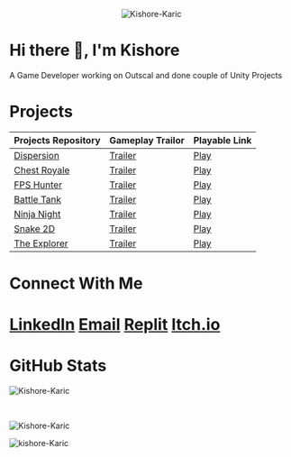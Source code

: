 <p align="center"> <img src="https://komarev.com/ghpvc/?username=Kishore-Karic&label=Profile%20views&color=blue&plastic" alt="Kishore-Karic" /> </p>
<h1> Hi there 👋, I'm Kishore </h1>
A Game Developer working on Outscal and done couple of Unity Projects

# Projects
|Projects Repository|Gameplay Trailor|Playable Link|
|-------------------|----------------|-------------|
|[Dispersion](https://github.com/Kishore-Karic/Dispersion)|[Trailer](https://youtu.be/QRd7MDeFOuU)|[Play](https://kishore-karic.itch.io/dispersion)|
|[Chest Royale](https://github.com/Kishore-Karic/Clash-Royale-Chest-System)|[Trailer](https://youtu.be/QyO1bi01ajc)|[Play](https://kishore-karic.itch.io/chestroyale)|
|[FPS Hunter](https://github.com/Kishore-Karic/First-Person-Hunter)|[Trailer](https://youtu.be/ifoNC3R2pf4)|[Play](https://kishore-karic.itch.io/fps-hunter)|
|[Battle Tank](https://github.com/Kishore-Karic/battle-tank-game)|[Trailer](https://youtu.be/ygUVJvsPH9Q)|[Play](https://kishore-karic.itch.io/battletank)|
|[Ninja Night](https://github.com/Kishore-Karic/2D-Platformer)|[Trailer](https://youtu.be/aGcYs63sqFc)|[Play](https://kishore-karic.itch.io/ninja-night)|
|[Snake 2D](https://github.com/Kishore-Karic/2D-Snake-Game-Windows-)|[Trailer](https://youtu.be/q7YkF-Fdi9w)|[Play](https://kishore-karic.itch.io/snake-2d)|
|[The Explorer](https://github.com/Kishore-Karic/2D-Platformer-Game)|[Trailer](https://youtu.be/BN6FO8Z64Fo)|[Play](https://kishore-karic.itch.io/the-explorer)|

# Connect With Me
# [LinkedIn](https://www.linkedin.com/in/kishore-m-0859b822a/) [Email](mailto:kishorem.gamedeveloper@gmail.com) [Replit](https://replit.com/@KishoreKaric) [Itch.io](https://kishore-karic.itch.io/)

# GitHub Stats
<p>&nbsp;<img align="left" src="https://github-readme-stats.vercel.app/api?username=Kishore-Karic&show_icons=true&locale=en" alt="Kishore-Karic" /></p> <br/>
<p><img align="left" src="https://github-readme-streak-stats.herokuapp.com/?user=Kishore-Karic&" alt="Kishore-Karic" /></p> <br/>
<p><img align="left" src="https://github-readme-stats.vercel.app/api/top-langs?username=Kishore-Karic&show_icons=true&locale=en&layout=compact" alt="kishore-Karic" /></p>

<!--
**Kishore-Karic/Kishore-Karic** is a ✨ _special_ ✨ repository because its `README.md` (this file) appears on your GitHub profile.

Here are some ideas to get you started:

- 🔭 I’m currently working on ...
- 🌱 I’m currently learning ...
- 👯 I’m looking to collaborate on ...
- 🤔 I’m looking for help with ...
- 💬 Ask me about ...
- 📫 How to reach me: ...
- 😄 Pronouns: ...
- ⚡ Fun fact: ...
-->
